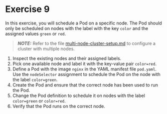 # Exercise 9

In this exercise, you will schedule a Pod on a specific node. The Pod should only be scheduled on nodes with the label with the key `color` and the assigned values `green` or `red`.

> **_NOTE:_** Refer to the file [multi-node-cluster-setup.md](../common/multi-node-cluster-setup.md) to configure a cluster with multiple nodes.

1. Inspect the existing nodes and their assigned labels.
2. Pick one available node and label it with the key-value pair `color=red`.
3. Define a Pod with the image `nginx` in the YAML manifest file `pod.yaml`. Use the `nodeSelector` assignment to schedule the Pod on the node with the label `color=green`.
4. Create the Pod and ensure that the correct node has been used to run the Pod.
5. Change the Pod definition to schedule it on nodes with the label `color=green` or `color=red`.
6. Verify that the Pod runs on the correct node.